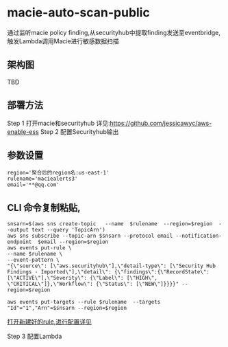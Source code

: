 # macie-auto-scan-public
通过监听macie policy finding,从securityhub中提取finding发送至eventbridge,触发Lambda调用Macie进行敏感数据扫描
## 架构图
TBD
## 部署方法
Step 1 打开macie和securityhub
详见:https://github.com/jessicawyc/aws-enable-ess
Step 2 配置Securityhub输出

## 参数设置
```
region='聚合后的region名:us-east-1'
rulename='maciealerts3'
email='**@qq.com'
```
## CLI 命令复制粘贴,
```
snsarn=$(aws sns create-topic   --name  $rulename  --region=$region  --output text --query 'TopicArn')
aws sns subscribe --topic-arn $snsarn --protocol email --notification-endpoint  $email --region=$region
aws events put-rule \
--name $rulename \
--event-pattern \
"{\"source\": [\"aws.securityhub\"],\"detail-type\": [\"Security Hub Findings - Imported\"],\"detail\": {\"findings\":{\"RecordState\": [\"ACTIVE\"],\"Severity\": {\"Label\": [\"HIGH\", \"CRITICAL\"]},\"Workflow\": {\"Status\": [\"NEW\"]}}}}" --region=$region

aws events put-targets --rule $rulename  --targets "Id"="1","Arn"=$snsarn --region=$region
```
[打开新建好的rule,进行配置详见](https://github.com/jessicawyc/securityhub-alert/blob/main/README.md#%E6%89%93%E5%BC%80eventbridge-rule%E5%A4%8D%E5%88%B6%E4%BB%A5%E4%B8%8B%E5%86%85%E5%AE%B9%E8%87%B3target-input-transformer-config-input-transformer)


Step 3 配置Lambda
